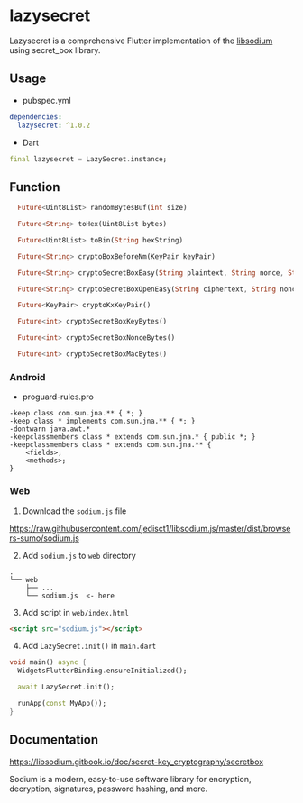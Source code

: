 # lazysecret

Lazysecret is a comprehensive Flutter implementation of the [libsodium](https://libsodium.gitbook.io/doc/secret-key_cryptography/secretbox) using secret_box library.

## Usage

- pubspec.yml

```yaml
dependencies:
  lazysecret: ^1.0.2
```

- Dart

```dart
final lazysecret = LazySecret.instance;
```

## Function

```dart
  Future<Uint8List> randomBytesBuf(int size)

  Future<String> toHex(Uint8List bytes)

  Future<Uint8List> toBin(String hexString)

  Future<String> cryptoBoxBeforeNm(KeyPair keyPair)

  Future<String> cryptoSecretBoxEasy(String plaintext, String nonce, String key)

  Future<String> cryptoSecretBoxOpenEasy(String ciphertext, String nonce, String key)

  Future<KeyPair> cryptoKxKeyPair()

  Future<int> cryptoSecretBoxKeyBytes()

  Future<int> cryptoSecretBoxNonceBytes()

  Future<int> cryptoSecretBoxMacBytes()
```


### Android

- proguard-rules.pro

```
-keep class com.sun.jna.** { *; }
-keep class * implements com.sun.jna.** { *; }
-dontwarn java.awt.*
-keepclassmembers class * extends com.sun.jna.* { public *; }
-keepclassmembers class * extends com.sun.jna.** {
    <fields>;
    <methods>;
}
```

### Web

1. Download the `sodium.js` file

https://raw.githubusercontent.com/jedisct1/libsodium.js/master/dist/browsers-sumo/sodium.js

2. Add `sodium.js` to `web` directory

```
.
└── web
    ├── ...
    └── sodium.js  <- here
```

3. Add script in `web/index.html`

```html
<script src="sodium.js"></script>
```

4. Add `LazySecret.init()` in `main.dart`

```dart
void main() async {
  WidgetsFlutterBinding.ensureInitialized();

  await LazySecret.init();

  runApp(const MyApp());
}
```

## Documentation

https://libsodium.gitbook.io/doc/secret-key_cryptography/secretbox

Sodium is a modern, easy-to-use software library for encryption, decryption, signatures, password hashing, and more.

